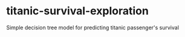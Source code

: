 # titanic-survival-exploration
Simple decision tree model for predicting titanic passenger's survival
